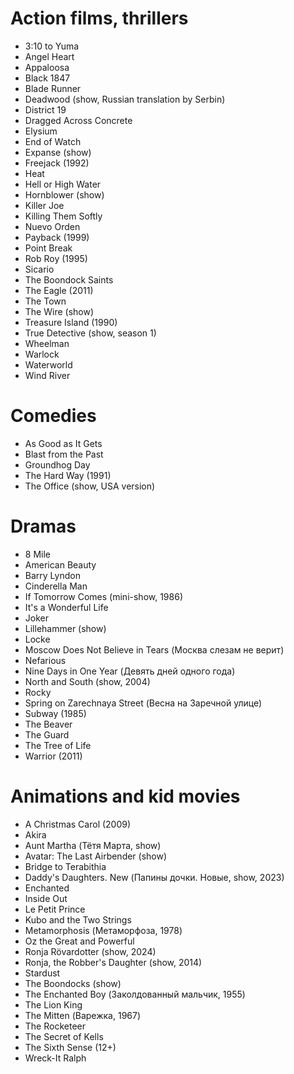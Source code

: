 # Action films, thrillers

* 3:10 to Yuma
* Angel Heart
* Appaloosa
* Black 1847
* Blade Runner
* Deadwood (show, Russian translation by Serbin)
* District 19
* Dragged Across Concrete
* Elysium
* End of Watch
* Expanse (show)
* Freejack (1992)
* Heat
* Hell or High Water
* Hornblower (show)
* Killer Joe
* Killing Them Softly
* Nuevo Orden
* Payback (1999)
* Point Break
* Rob Roy (1995)
* Sicario
* The Boondock Saints
* The Eagle (2011)
* The Town
* The Wire (show)
* Treasure Island (1990)
* True Detective (show, season 1)
* Wheelman
* Warlock
* Waterworld
* Wind River

# Comedies

* As Good as It Gets
* Blast from the Past
* Groundhog Day
* The Hard Way (1991)
* The Office (show, USA version)

# Dramas

* 8 Mile
* American Beauty
* Barry Lyndon
* Cinderella Man
* If Tomorrow Comes (mini-show, 1986)
* It's a Wonderful Life
* Joker
* Lillehammer (show)
* Locke
* Moscow Does Not Believe in Tears (Москва слезам не верит)
* Nefarious
* Nine Days in One Year (Девять дней одного года)
* North and South (show, 2004)
* Rocky
* Spring on Zarechnaya Street (Весна на Заречной улице)
* Subway (1985)
* The Beaver
* The Guard
* The Tree of Life
* Warrior (2011)

# Animations and kid movies

* A Christmas Carol (2009)
* Akira
* Aunt Martha (Тётя Марта, show)
* Avatar: The Last Airbender (show)
* Bridge to Terabithia
* Daddy's Daughters. New (Папины дочки. Новые, show, 2023)
* Enchanted
* Inside Out
* Le Petit Prince
* Kubo and the Two Strings
* Metamorphosis (Метаморфоза, 1978)
* Oz the Great and Powerful
* Ronja Rövardotter (show, 2024)
* Ronja, the Robber's Daughter (show, 2014)
* Stardust
* The Boondocks (show)
* The Enchanted Boy (Заколдованный мальчик, 1955)
* The Lion King
* The Mitten (Варежка, 1967)
* The Rocketeer
* The Secret of Kells
* The Sixth Sense (12+)
* Wreck-It Ralph
